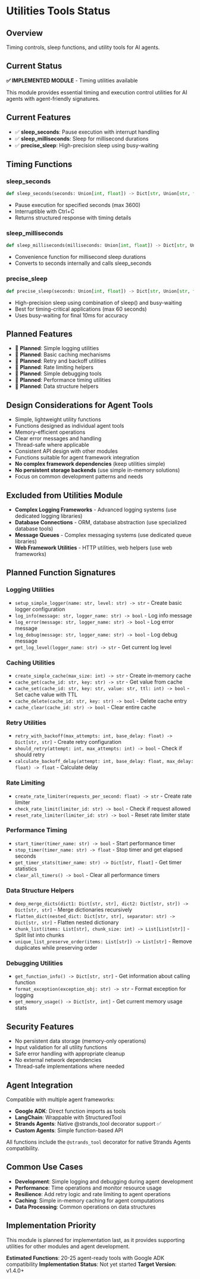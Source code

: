 # Utilities Tools Status

## Overview
Timing controls, sleep functions, and utility tools for AI agents.

## Current Status
**✅ IMPLEMENTED MODULE** - Timing utilities available

This module provides essential timing and execution control utilities for AI agents with agent-friendly signatures.

## Current Features
- ✅ **sleep_seconds**: Pause execution with interrupt handling
- ✅ **sleep_milliseconds**: Sleep for millisecond durations
- ✅ **precise_sleep**: High-precision sleep using busy-waiting

## Timing Functions

### sleep_seconds
```python
def sleep_seconds(seconds: Union[int, float]) -> Dict[str, Union[str, float]]
```
- Pause execution for specified seconds (max 3600)
- Interruptible with Ctrl+C
- Returns structured response with timing details

### sleep_milliseconds
```python
def sleep_milliseconds(milliseconds: Union[int, float]) -> Dict[str, Union[str, float]]
```
- Convenience function for millisecond sleep durations
- Converts to seconds internally and calls sleep_seconds

### precise_sleep
```python
def precise_sleep(seconds: Union[int, float]) -> Dict[str, Union[str, float]]
```
- High-precision sleep using combination of sleep() and busy-waiting
- Best for timing-critical applications (max 60 seconds)
- Uses busy-waiting for final 10ms for accuracy

## Planned Features
- 🚧 **Planned**: Simple logging utilities
- 🚧 **Planned**: Basic caching mechanisms
- 🚧 **Planned**: Retry and backoff utilities
- 🚧 **Planned**: Rate limiting helpers
- 🚧 **Planned**: Simple debugging tools
- 🚧 **Planned**: Performance timing utilities
- 🚧 **Planned**: Data structure helpers

## Design Considerations for Agent Tools
- Simple, lightweight utility functions
- Functions designed as individual agent tools
- Memory-efficient operations
- Clear error messages and handling
- Thread-safe where applicable
- Consistent API design with other modules
- Functions suitable for agent framework integration
- **No complex framework dependencies** (keep utilities simple)
- **No persistent storage backends** (use simple in-memory solutions)
- Focus on common development patterns and needs

## Excluded from Utilities Module
- **Complex Logging Frameworks** - Advanced logging systems (use dedicated logging libraries)
- **Database Connections** - ORM, database abstraction (use specialized database tools)
- **Message Queues** - Complex messaging systems (use dedicated queue libraries)
- **Web Framework Utilities** - HTTP utilities, web helpers (use web frameworks)

## Planned Function Signatures

### Logging Utilities
- `setup_simple_logger(name: str, level: str) -> str` - Create basic logger configuration
- `log_info(message: str, logger_name: str) -> bool` - Log info message
- `log_error(message: str, logger_name: str) -> bool` - Log error message
- `log_debug(message: str, logger_name: str) -> bool` - Log debug message
- `get_log_level(logger_name: str) -> str` - Get current log level

### Caching Utilities
- `create_simple_cache(max_size: int) -> str` - Create in-memory cache
- `cache_get(cache_id: str, key: str) -> str` - Get value from cache
- `cache_set(cache_id: str, key: str, value: str, ttl: int) -> bool` - Set cache value with TTL
- `cache_delete(cache_id: str, key: str) -> bool` - Delete cache entry
- `cache_clear(cache_id: str) -> bool` - Clear entire cache

### Retry Utilities
- `retry_with_backoff(max_attempts: int, base_delay: float) -> Dict[str, str]` - Create retry configuration
- `should_retry(attempt: int, max_attempts: int) -> bool` - Check if should retry
- `calculate_backoff_delay(attempt: int, base_delay: float, max_delay: float) -> float` - Calculate delay

### Rate Limiting
- `create_rate_limiter(requests_per_second: float) -> str` - Create rate limiter
- `check_rate_limit(limiter_id: str) -> bool` - Check if request allowed
- `reset_rate_limiter(limiter_id: str) -> bool` - Reset rate limiter state

### Performance Timing
- `start_timer(timer_name: str) -> bool` - Start performance timer
- `stop_timer(timer_name: str) -> float` - Stop timer and get elapsed seconds
- `get_timer_stats(timer_name: str) -> Dict[str, float]` - Get timer statistics
- `clear_all_timers() -> bool` - Clear all performance timers

### Data Structure Helpers
- `deep_merge_dicts(dict1: Dict[str, str], dict2: Dict[str, str]) -> Dict[str, str]` - Merge dictionaries recursively
- `flatten_dict(nested_dict: Dict[str, str], separator: str) -> Dict[str, str]` - Flatten nested dictionary
- `chunk_list(items: List[str], chunk_size: int) -> List[List[str]]` - Split list into chunks
- `unique_list_preserve_order(items: List[str]) -> List[str]` - Remove duplicates while preserving order

### Debugging Utilities
- `get_function_info() -> Dict[str, str]` - Get information about calling function
- `format_exception(exception_obj: str) -> str` - Format exception for logging
- `get_memory_usage() -> Dict[str, int]` - Get current memory usage stats

## Security Features
- No persistent data storage (memory-only operations)
- Input validation for all utility functions
- Safe error handling with appropriate cleanup
- No external network dependencies
- Thread-safe implementations where needed

## Agent Integration
Compatible with multiple agent frameworks:
- **Google ADK**: Direct function imports as tools
- **LangChain**: Wrappable with StructuredTool
- **Strands Agents**: Native @strands_tool decorator support ✅
- **Custom Agents**: Simple function-based API

All functions include the `@strands_tool` decorator for native Strands Agents compatibility.

## Common Use Cases
- **Development**: Simple logging and debugging during agent development
- **Performance**: Time operations and monitor resource usage
- **Resilience**: Add retry logic and rate limiting to agent operations
- **Caching**: Simple in-memory caching for agent computations
- **Data Processing**: Common operations on data structures

## Implementation Priority
This module is planned for implementation last, as it provides supporting utilities for other modules and agent development.

**Estimated Functions**: 20-25 agent-ready tools with Google ADK compatibility
**Implementation Status**: Not yet started
**Target Version**: v1.4.0+